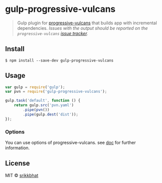 # gulp-progressive-vulcans

> Gulp plugin for [progressive-vulcans](https://github.com/srikkbhat/progressive-vulcans) that
builds app with incremental dependencies.
*Issues with the output should be reported on the `progressive-vulcans` [issue tracker](https://github.com/srikkbhat/progressive-vulcans/issues).*


## Install

```
$ npm install --save-dev gulp-progressive-vulcans
```


## Usage

```js
var gulp = require('gulp');
var pvn = require('gulp-progressive-vulcans');

gulp.task('default', function () {
	return gulp.src('pvn.yaml')
		.pipe(pvn())
		.pipe(gulp.dest('dist'));
});
```

### Options

You can use options of progressive-vulcans. see [doc](https://github.com/srikkbhat/progressive-vulcans#usage) for further information.

## License

MIT © [srikkbhat](https://github.com/srikkbhat)
